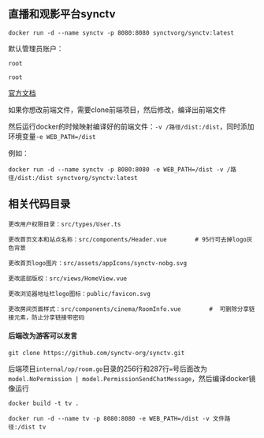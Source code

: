 ## 直播和观影平台synctv

```
docker run -d --name synctv -p 8080:8080 synctvorg/synctv:latest
```

默认管理员账户：
```
root
```
```
root
```

[官方文档](https://synctv.wiki/#/zh-cn/quickstart)



如果你想改前端文件，需要clone前端项目，然后修改，编译出前端文件

然后运行docker的时候映射编译好的前端文件：`-v /路径/dist:/dist`，同时添加环境变量`-e WEB_PATH=/dist`


例如：
```
docker run -d --name synctv -p 8080:8080 -e WEB_PATH=/dist -v /路径/dist:/dist synctvorg/synctv:latest
```

## 相关代码目录
```
更改用户权限目录：src/types/User.ts

更改首页文本和站点名称：src/components/Header.vue        # 95行可去掉logo灰色背景

更改首页logo图片：src/assets/appIcons/synctv-nobg.svg

更改底部版权：src/views/HomeView.vue

更改浏览器地址栏logo图标：public/favicon.svg

更改房间页面样式：src/components/cinema/RoomInfo.vue        #  可删除分享链接元素，防止分享链接带密码
```

#### 后端改为游客可以发言
```
git clone https://github.com/synctv-org/synctv.git
```

后端项目`internal/op/room.go`目录的256行和287行`=`号后面改为`model.NoPermission | model.PermissionSendChatMessage`，然后编译docker镜像运行

```
docker build -t tv .
```
```
docker run -d --name tv -p 8080:8080 -e WEB_PATH=/dist -v 文件路径:/dist tv
```
